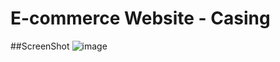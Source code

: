 # E-commerce Website - Casing

##ScreenShot
![image](https://github.com/user-attachments/assets/6919c2b8-25c5-4fa2-91b5-a76271c9e9ee)
